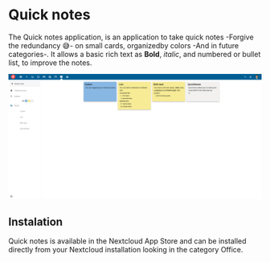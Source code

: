 # Quick notes

The Quick notes application, is an application to take quick notes -Forgive the
redundancy :sweat_smile:- on small cards, organizedby colors -And in future
categories-. It allows a basic rich text as **Bold**, *italic*, and numbered or
bullet list, to improve the notes.

![App screenshots](/doc/quicknotes-screenshot.png "App screenshots")

## Instalation

Quick notes is available in the Nextcloud App Store and can be installed directly from your Nextcloud installation looking in the category Office.